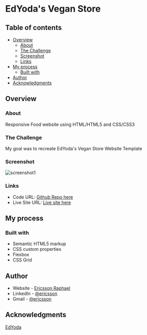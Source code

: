 # EdYoda's Vegan Store

## Table of contents

- [Overview](#overview)
  - [About](#about)
  - [The Challenge](#the-challenge)
  - [Screenshot](#screenshot)
  - [Links](#links)
- [My process](#my-process)
  - [Built with](#built-with)
- [Author](#author)
- [Acknowledgments](#acknowledgments)

## Overview

### About

Responsive Food website using HTML/HTML5 and CSS/CSS3

### The Challenge

My goal was to recreate EdYoda's Vegan Store Website Template

### Screenshot

![screenshot1](https://user-images.githubusercontent.com/40789486/63003180-49daee80-be95-11e9-8baf-1d0d0732fc4c.png)

### Links

- Code URL: [Github Repo here](https://github.com/gitEricsson/Vegan-Store)
- Live Site URL: [Live site here](https://ericsson-vegan-store.netlify.app/)

## My process

### Built with

- Semantic HTML5 markup
- CSS custom properties
- Flexbox
- CSS Grid

## Author

- Website - [Ericsson Raphael](https://github.com/gitEricsson)
- LinkedIn - [@ericsson](www.linkedin.com/in/ericssonraphael)
- Gmail - [@ericsson](ericssonraphael@gmail.com)

## Acknowledgments

[EdYoda](https://github.com/edyoda)
